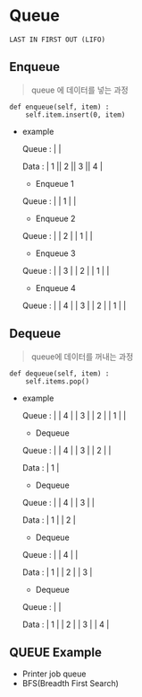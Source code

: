 # Queue
`LAST IN FIRST OUT (LIFO)`

## Enqueue
> queue 에 데이터를 넣는 과정
```
def enqueue(self, item) :
    self.item.insert(0, item)
```
- example
    
    Queue : |                       |

    Data : | 1 || 2 || 3 || 4 |

    * Enqueue 1

    Queue : |                  | 1 | |
    
    * Enqueue 2

    Queue : |             | 2 | | 1 | |

    * Enqueue 3

    Queue : |       | 3 | | 2 | | 1 | |

    * Enqueue 4

    Queue : | | 4 | | 3 | | 2 | | 1 | |

## Dequeue
> queue에 데이터를 꺼내는 과정
```
def dequeue(self, item) :
    self.items.pop()
```
- example

    Queue : | | 4 | | 3 | | 2 | | 1 | |

    * Dequeue

    Queue : | | 4 | | 3 | | 2 |       |

    Data : | 1 |
    
    * Dequeue

    Queue : | | 4 | | 3 |             |

    Data : | 1 | | 2 |

    * Dequeue

    Queue : | | 4 |                   |

    Data : | 1 | | 2 | | 3 |

    * Dequeue

    Queue : |                         |

    Data : | 1 | | 2 | | 3 | | 4 |

## QUEUE Example
- Printer job queue
- BFS(Breadth First Search)